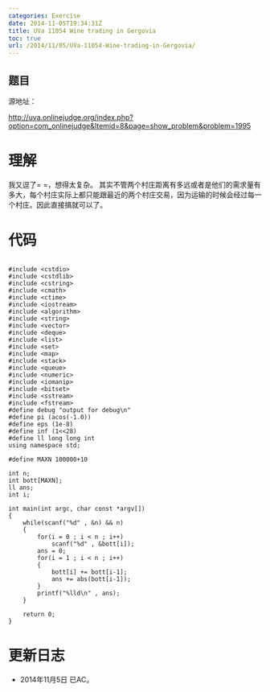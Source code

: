```yaml
---
categories: Exercise
date: 2014-11-05T19:34:31Z
title: UVa 11054 Wine trading in Gergovia
toc: true
url: /2014/11/05/UVa-11054-Wine-trading-in-Gergovia/
---
```


## 题目
源地址：

http://uva.onlinejudge.org/index.php?option=com_onlinejudge&Itemid=8&page=show_problem&problem=1995

# 理解
我又逗了= =，想得太复杂。
其实不管两个村庄距离有多远或者是他们的需求量有多大，每个村庄实际上都只能跟最近的两个村庄交易，因为运输的时候会经过每一个村庄。因此直接搞就可以了。

<!--more-->

# 代码

```

#include <cstdio>
#include <cstdlib>
#include <cstring>
#include <cmath>
#include <ctime>
#include <iostream>
#include <algorithm>
#include <string>
#include <vector>
#include <deque>
#include <list>
#include <set>
#include <map>
#include <stack>
#include <queue>
#include <numeric>
#include <iomanip>
#include <bitset>
#include <sstream>
#include <fstream>
#define debug "output for debug\n"
#define pi (acos(-1.0))
#define eps (1e-8)
#define inf (1<<28)
#define ll long long int
using namespace std;

#define MAXN 100000+10

int n;
int bott[MAXN];
ll ans;
int i;

int main(int argc, char const *argv[])
{
    while(scanf("%d" , &n) && n)
    {
        for(i = 0 ; i < n ; i++)
            scanf("%d" , &bott[i]);
        ans = 0;
        for(i = 1 ; i < n ; i++)
        {
            bott[i] += bott[i-1];
            ans += abs(bott[i-1]);
        }
        printf("%lld\n" , ans);
    }

    return 0;
}

```

# 更新日志
- 2014年11月5日 已AC。